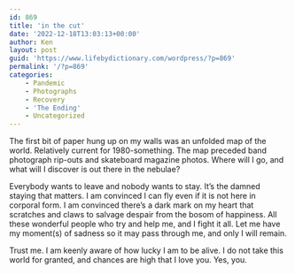 ```yaml
---
id: 869
title: 'in the cut'
date: '2022-12-18T13:03:13+00:00'
author: Ken
layout: post
guid: 'https://www.lifebydictionary.com/wordpress/?p=869'
permalink: '/?p=869'
categories:
    - Pandemic
    - Photographs
    - Recovery
    - 'The Ending'
    - Uncategorized
---
```


The first bit of paper hung up on my walls was an unfolded map of the world. Relatively current for 1980-something. The map preceded band photograph rip-outs and skateboard magazine photos. Where will I go, and what will I discover is out there in the nebulae?

Everybody wants to leave and nobody wants to stay. It’s the damned staying that matters. I am convinced I can fly even if it is not here in corporal form. I am convinced there’s a dark mark on my heart that scratches and claws to salvage despair from the bosom of happiness. All these wonderful people who try and help me, and I fight it all. Let me have my moment(s) of sadness so it may pass through me, and only I will remain.

Trust me. I am keenly aware of how lucky I am to be alive. I do not take this world for granted, and chances are high that I love you. Yes, you.